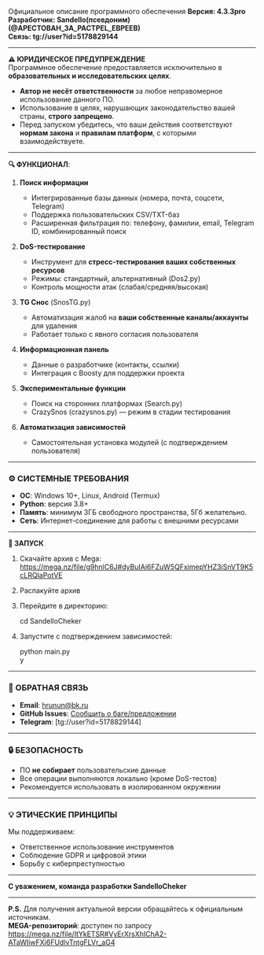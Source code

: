 Официальное описание программного обеспечения
**Версия: 4.3.3pro** 
**Разработчик: Sandello(псевдоним)
(@APECTOBAH_3A_PACTPEL_EBPEEB)**  
**Связь: tg://user?id=5178829144**

---

**⚠️ ЮРИДИЧЕСКОЕ ПРЕДУПРЕЖДЕНИЕ**  
Программное обеспечение предоставляется исключительно в **образовательных и исследовательских целях**.  
- **Автор не несёт ответственности** за любое неправомерное использование данного ПО.  
- Использование в целях, нарушающих законодательство вашей страны, **строго запрещено**.  
- Перед запуском убедитесь, что ваши действия соответствуют **нормам закона** и **правилам платформ**, с которыми взаимодействуете.  

---

**🔍 ФУНКЦИОНАЛ**:
1. **Поиск информации**  
   - Интегрированные базы данных (номера, почта, соцсети, Telegram)  
   - Поддержка пользовательских CSV/TXT-баз  
   - Расширенная фильтрация по: телефону, фамилии, email, Telegram ID, комбинированный поиск  

2. **DoS-тестирование**  
   - Инструмент для **стресс-тестирования ваших собственных ресурсов**  
   - Режимы: стандартный, альтернативный (Dos2.py)  
   - Контроль мощности атак (слабая/средняя/высокая)  

3. **TG Снос** (SnosTG.py)  
   - Автоматизация жалоб на **ваши собственные каналы/аккаунты** для удаления  
   - Работает только с явного согласия пользователя  

4. **Информационная панель**  
   - Данные о разработчике (контакты, ссылки)  
   - Интеграция с Boosty для поддержки проекта  

5. **Экспериментальные функции**  
   - Поиск на сторонних платформах (Search.py)  
   - CrazySnos (crazysnos.py) — режим в стадии тестирования  

6. **Автоматизация зависимостей**  
   - Самостоятельная установка модулей (с подтверждением пользователя)  

---

### **⚙️ СИСТЕМНЫЕ ТРЕБОВАНИЯ**  
- **ОС**: Windows 10+, Linux, Android (Termux)  
- **Python**: версия 3.8+  
- **Память**: минимум 3ГБ свободного пространства, 5Гб желательно.  
- **Сеть**: Интернет-соединение для работы с внешними ресурсами  

---

**🚀 ЗАПУСК**  
1. Скачайте архив с Mega:  
   https://mega.nz/file/g9hnlC6J#dyBuIAi6FZuW5QFximepYHZ3iSnVT9K5cLRQlaPotVE
   
2. Распакуйте архив   
3. Перейдите в директорию:  
   
   cd SandelloCheker  
 
4. Запустите с подтверждением зависимостей:  
     
   python main.py  
   y  
   

---

### **📮 ОБРАТНАЯ СВЯЗЬ**  
- **Email**: [hrunun@bk.ru](mail.ru)
- **GitHub Issues**: [Сообщить о баге/предложении](https://github.com/Sunor73/SandelloCheker/issues)  
- **Telegram**: [tg://user?id=5178829144]

---

### **🔒 БЕЗОПАСНОСТЬ**  
- ПО **не собирает** пользовательские данные  
- Все операции выполняются локально (кроме DoS-тестов)  
- Рекомендуется использовать в изолированном окружении  

---

### **💡 ЭТИЧЕСКИЕ ПРИНЦИПЫ**  
Мы поддерживаем:  
- Ответственное использование инструментов  
- Соблюдение GDPR и цифровой этики  
- Борьбу с киберпреступностью  

---

**С уважением, команда разработки SandelloCheker**  

---

**P.S.** Для получения актуальной версии обращайтесь к официальным источникам.  
**MEGA-репозиторий**: доступен по запросу https://mega.nz/file/ItYkETSR#VyErXrsXhIChA2-ATaWIiwFXi6FUdlvTntgFLVr_aG4

